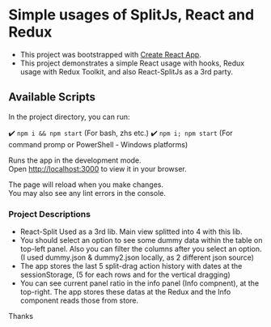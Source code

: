 # Simple usages of SplitJs, React and Redux 

- This project was bootstrapped with [Create React App](https://github.com/facebook/create-react-app).
- This project demonstrates a simple React usage with hooks, Redux usage with Redux Toolkit, and also React-SplitJs as a 3rd party.

## Available Scripts

In the project directory, you can run:


✔️ `npm i && npm start` (For bash, zhs etc.)
✔️ `npm i; npm start` (For command promp or PowerShell - Windows platforms)

Runs the app in the development mode.\
Open [http://localhost:3000](http://localhost:3000) to view it in your browser.

The page will reload when you make changes.\
You may also see any lint errors in the console.

### Project Descriptions

- React-Split Used as a 3rd lib. Main view splitted into 4 with this lib.
- You should select an option to see some dummy data within the table on top-left panel. Also you can filter the columns after you select an option. (I used dummy.json & dummy2.json locally, as 2 different json source)
- The app stores the last 5 split-drag action history with dates at the sessionStorage, (5 for each rows and for the vertical dragging)
- You can see current panel ratio in the info panel (Info compnent), at the top-right. The app stores these datas at the Redux and the Info component reads those from store.

Thanks
